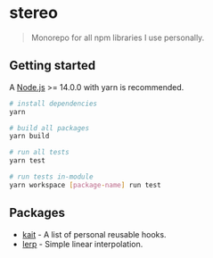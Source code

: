 # stereo

> Monorepo for all npm libraries I use personally.

## Getting started

A [Node.js](https://nodejs.org/en/) >= 14.0.0 with yarn is recommended.

```bash
# install dependencies
yarn

# build all packages
yarn build

# run all tests
yarn test

# run tests in-module
yarn workspace [package-name] run test
```

## Packages

- [kait](packages/kait/README.md) - A list of personal reusable hooks.
- [lerp](packages/lerp/README.md) - Simple linear interpolation.
